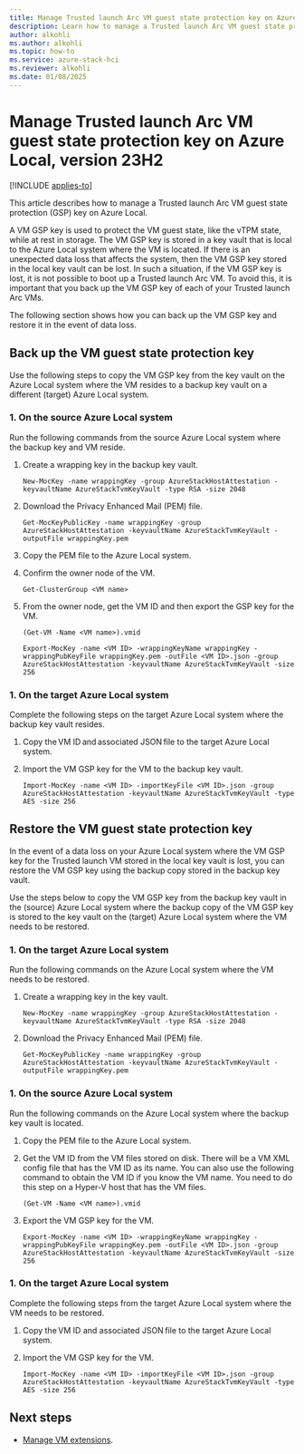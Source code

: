 ```yaml
---
title: Manage Trusted launch Arc VM guest state protection key on Azure Local, version 23H2
description: Learn how to manage a Trusted launch Arc VM guest state protection key on Azure Local, version 23H2.
author: alkohli
ms.author: alkohli
ms.topic: how-to
ms.service: azure-stack-hci
ms.reviewer: alkohli
ms.date: 01/08/2025
---
```


# Manage Trusted launch Arc VM guest state protection key on Azure Local, version 23H2

[!INCLUDE [applies-to](../includes/hci-applies-to-23h2.md)]

This article describes how to manage a Trusted launch Arc VM guest state protection (GSP) key on Azure Local.

A VM GSP key is used to protect the VM guest state, like the vTPM state, while at rest in storage. The VM GSP key is stored in a key vault that is local to the Azure Local system where the VM is located. If there is an unexpected data loss that affects the system, then the VM GSP key stored in the local key vault can be lost. In such a situation, if the VM GSP key is lost, it is not possible to boot up a Trusted launch Arc VM. To avoid this, it is important that you back up the VM GSP key of each of your Trusted launch Arc VMs.

The following section shows how you can back up the VM GSP key and restore it in the event of data loss.

## Back up the VM guest state protection key

Use the following steps to copy the VM GSP key from the key vault on the Azure Local system where the VM resides to a backup key vault on a different (target) Azure Local system.

### 1. On the source Azure Local system

Run the following commands from the source Azure Local system where the backup key and VM reside.

1. Create a wrapping key in the backup key vault.

    ```azurecli
    New-MocKey -name wrappingKey -group AzureStackHostAttestation -keyvaultName AzureStackTvmKeyVault -type RSA -size 2048
    ```

1. Download the Privacy Enhanced Mail (PEM) file.

    ```azurecli
    Get-MocKeyPublicKey -name wrappingKey -group AzureStackHostAttestation -keyvaultName AzureStackTvmKeyVault -outputFile wrappingKey.pem
    ```

1. Copy the PEM file to the Azure Local system.
1. Confirm the owner node of the VM.

    ```azurecli
    Get-ClusterGroup <VM name>
    ```

1. From the owner node, get the VM ID and then export the GSP key for the VM.

    ```azurecli
    (Get-VM -Name <VM name>).vmid
    ```

    ```azurecli
    Export-MocKey -name <VM ID> -wrappingKeyName wrappingKey -wrappingPubKeyFile wrappingKey.pem -outFile <VM ID>.json -group AzureStackHostAttestation -keyvaultName AzureStackTvmKeyVault -size 256
    ```

### 1. On the target Azure Local system

Complete the following steps on the target Azure Local system where the backup key vault resides.

1. Copy the VM ID and associated JSON file to the target Azure Local system.

1. Import the VM GSP key for the VM to the backup key vault.

    ```azurecli
    Import-MocKey -name <VM ID> -importKeyFile <VM ID>.json -group AzureStackHostAttestation -keyvaultName AzureStackTvmKeyVault -type AES -size 256
    ```

## Restore the VM guest state protection key

In the event of a data loss on your Azure Local system where the VM GSP key for the Trusted launch VM stored in the local key vault is lost, you can restore the VM GSP key using the backup copy stored in the backup key vault.

Use the steps below to copy the VM GSP key from the backup key vault in the (source) Azure Local system where the backup copy of the VM GSP key is stored to the key vault on the (target) Azure Local system where the VM needs to be restored.

### 1. On the target Azure Local system

Run the following commands on the Azure Local system where the VM needs to be restored.

1. Create a wrapping key in the key vault.

    ```azurecli
    New-MocKey -name wrappingKey -group AzureStackHostAttestation -keyvaultName AzureStackTvmKeyVault -type RSA -size 2048
    ```

1. Download the Privacy Enhanced Mail (PEM) file.

    ```azurecli
   Get-MocKeyPublicKey -name wrappingKey -group AzureStackHostAttestation -keyvaultName AzureStackTvmKeyVault -outputFile wrappingKey.pem
    ```

### 1. On the source Azure Local system

Run the following commands on the Azure Local system where the backup key vault is located.

1. Copy the PEM file to the Azure Local system.

1. Get the VM ID from the VM files stored on disk. There will be a VM XML config file that has the VM ID as its name. You can also use the following command to obtain the VM ID if you know the VM name. You need to do this step on a Hyper-V host that has the VM files.

    ```azurecli
    (Get-VM -Name <VM name>).vmid
    ```

1. Export the VM GSP key for the VM.

    ```azurecli
    Export-MocKey -name <VM ID> -wrappingKeyName wrappingKey -wrappingPubKeyFile wrappingKey.pem -outFile <VM ID>.json -group AzureStackHostAttestation -keyvaultName AzureStackTvmKeyVault -size 256
    ```

### 1. On the target Azure Local system

Complete the following steps from the target Azure Local system where the VM needs to be restored.

1. Copy the VM ID and associated JSON file to the target Azure Local system.

1. Import the VM GSP key for the VM.

    ```azurecli
    Import-MocKey -name <VM ID> -importKeyFile <VM ID>.json -group AzureStackHostAttestation -keyvaultName AzureStackTvmKeyVault -type AES -size 256
    ```

## Next steps

- [Manage VM extensions](virtual-machine-manage-extension.md).
